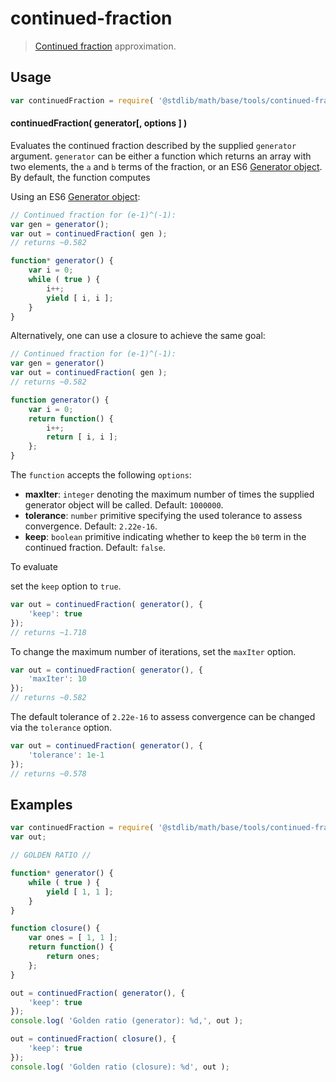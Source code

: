 # continued-fraction

> [Continued fraction][continued-fraction] approximation.

<!-- <usage> -->

## Usage

``` javascript
var continuedFraction = require( '@stdlib/math/base/tools/continued-fraction' );
```

#### continuedFraction( generator\[, options \] )

Evaluates the continued fraction described by the supplied `generator` argument. `generator` can be either a function which returns an array with two elements, the `a` and `b` terms of the fraction, or an ES6 [Generator object][es6-generator]. By default, the function computes

<!-- <equation class="equation" label="eq:continued_fraction_a" align="center" raw="\frac{a_1}{b_1+\frac{a_2}{b_2+\frac{a_3}{b_3+\frac{a_4}{b_4}+\ldots}}}" alt="Continued fraction without leading b_0 term"> -->

<!-- </equation> -->

Using an ES6 [Generator object][es6-generator]:

```javascript
// Continued fraction for (e-1)^(-1):
var gen = generator();
var out = continuedFraction( gen );
// returns ~0.582

function* generator() {
    var i = 0;
    while ( true ) {
        i++;
        yield [ i, i ];
    }
}
```

Alternatively, one can use a closure to achieve the same goal:

```javascript
// Continued fraction for (e-1)^(-1):
var gen = generator()
var out = continuedFraction( gen );
// returns ~0.582

function generator() {
    var i = 0;
    return function() {
        i++;
        return [ i, i ];
    };
}
```

The `function` accepts the following `options`:
*	__maxIter__: `integer` denoting the maximum number of times the supplied generator object will be called. Default: `1000000`.
*	__tolerance__: `number` primitive specifying the used tolerance to assess convergence. Default: `2.22e-16`.
*	__keep__: `boolean` primitive indicating whether to keep the `b0` term in the continued fraction. Default: `false`.

To evaluate

<!-- <equation class="equation" label="eq:continued_fraction_b" align="center" raw="b_0 + \frac{a_1}{b_1+\frac{a_2}{b_2+\frac{a_3}{b_3+\frac{a_4}{b_4}+\ldots}}}" alt="Continued fraction with leading b_0 term"> -->

<!-- </equation> -->

set the `keep` option to `true`.

```javascript
var out = continuedFraction( generator(), {
    'keep': true
});
// returns ~1.718
```

To change the maximum number of iterations, set the `maxIter` option.

```javascript
var out = continuedFraction( generator(), {
    'maxIter': 10
});
// returns ~0.582
```

The default tolerance of `2.22e-16` to assess convergence can be changed via the `tolerance` option.

```javascript
var out = continuedFraction( generator(), {
    'tolerance': 1e-1
});
// returns ~0.578
```

<!-- </usage> -->

<!-- <examples> -->

## Examples

``` javascript
var continuedFraction = require( '@stdlib/math/base/tools/continued-fraction' );
var out;

// GOLDEN RATIO //

function* generator() {
    while ( true ) {
        yield [ 1, 1 ];
    }
}

function closure() {
    var ones = [ 1, 1 ];
    return function() {
        return ones;
    };
}

out = continuedFraction( generator(), {
    'keep': true
});
console.log( 'Golden ratio (generator): %d,', out );

out = continuedFraction( closure(), {
    'keep': true
});
console.log( 'Golden ratio (closure): %d', out );
```

<!-- </examples> -->

<!-- <links> -->

[continued-fraction]: https://en.wikipedia.org/wiki/Continued_fraction
[es6-generator]: https://developer.mozilla.org/en-US/docs/Web/JavaScript/Reference/Statements/function*

<!-- </links> -->
